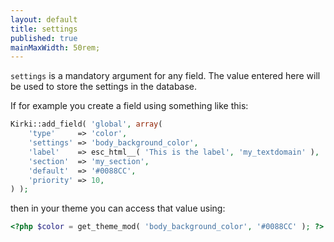 ```yaml
---
layout: default
title: settings
published: true
mainMaxWidth: 50rem;
---
```


`settings` is a mandatory argument for any field. The value entered here will be used to store the settings in the database.

If for example you create a field using something like this:

```php
Kirki::add_field( 'global', array(
    'type'     => 'color',
    'settings' => 'body_background_color',
    'label'    => esc_html__( 'This is the label', 'my_textdomain' ),
    'section'  => 'my_section',
    'default'  => '#0088CC',
    'priority' => 10,
) );
```

then in your theme you can access that value using:

```php
<?php $color = get_theme_mod( 'body_background_color', '#0088CC' ); ?>
```
